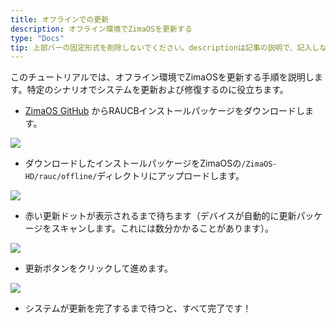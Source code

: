 ```yaml
---
title: オフラインでの更新
description: オフライン環境でZimaOSを更新する
type: "Docs"
tip: 上部バーの固定形式を削除しないでください。descriptionは記事の説明で、記入しない場合は内容の最初の段落の文字が切り取られます。
---
```


このチュートリアルでは、オフライン環境でZimaOSを更新する手順を説明します。特定のシナリオでシステムを更新および修復するのに役立ちます。
* [ZimaOS GitHub](https://github.com/IceWhaleTech/ZimaOS) からRAUCBインストールパッケージをダウンロードします。

![](https://manage.icewhale.io/api/static/docs/1723538915006_copyImage.png)

* ダウンロードしたインストールパッケージをZimaOSの`/ZimaOS-HD/rauc/offline/`ディレクトリにアップロードします。

![](https://manage.icewhale.io/api/static/docs/1723538915467_copyImage.png)

* 赤い更新ドットが表示されるまで待ちます（デバイスが自動的に更新パッケージをスキャンします。これには数分かかることがあります）。

![](https://manage.icewhale.io/api/static/docs/1723538915931_copyImage.png)

* 更新ボタンをクリックして進めます。

![](https://manage.icewhale.io/api/static/docs/1723538917096_copyImage.png)

* システムが更新を完了するまで待つと、すべて完了です！